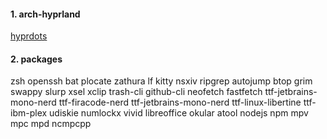 #### 1. arch-hyprland

[hyprdots](https://github.com/prasanthrangan/hyprdots)

#### 2. packages

zsh
openssh
bat
plocate
zathura
lf
kitty
nsxiv
ripgrep
autojump
btop
grim
swappy
slurp
xsel
xclip
trash-cli
github-cli
neofetch
fastfetch
ttf-jetbrains-mono-nerd
ttf-firacode-nerd
ttf-jetbrains-mono-nerd
ttf-linux-libertine
ttf-ibm-plex
udiskie
numlockx
vivid
libreoffice
okular
atool
nodejs
npm
mpv
mpc
mpd
ncmpcpp

